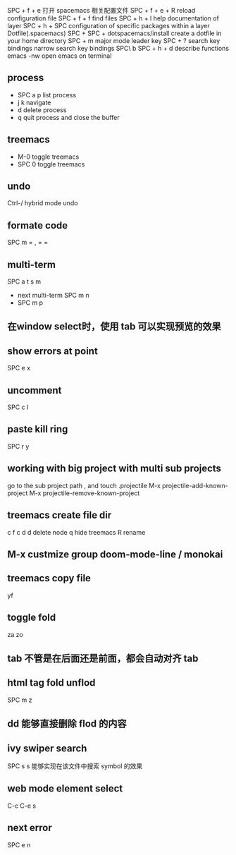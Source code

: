 SPC + f + e 打开 spacemacs 相关配置文件
SPC + f + e + R reload configuration file
SPC + f + f find files
SPC + h + l help documentation of layer
SPC + h + SPC configuration of specific packages within a layer
Dotfile(.spacemacs)
SPC + SPC + dotspacemacs/install create a dotfile in your home directory
SPC + m major mode leader key
SPC + ? search key bindings
narrow search key bindings SPC\ b
SPC + h + d describe functions
emacs -nw open emacs on terminal

## process
- SPC a p list process
- j k navigate
- d delete process
- q quit process and close the buffer
## treemacs
- M-0 toggle treemacs
- SPC 0 toggle treemacs
## undo
Ctrl-/ hybrid mode undo
## formate code
SPC m =
, = = 
## multi-term
SPC a t s m
- next multi-term SPC m n
- SPC m p
## 在window select时，使用 tab 可以实现预览的效果
## show errors at point
SPC e x
## uncomment
SPC c l
## paste kill ring
SPC r y
## working with big project with multi sub projects
go to the sub project path , and touch .projectile
M-x projectile-add-known-project
M-x projectile-remove-known-project
## treemacs create file dir
c f 
c d
d delete node
q hide treemacs
R rename
## M-x custmize group doom-mode-line / monokai
## treemacs copy file
yf
## toggle fold
za
zo
## tab 不管是在后面还是前面，都会自动对齐 tab
## html tag fold unflod
SPC m z
## dd 能够直接删除 flod 的内容
## ivy swiper search 
SPC s s 能够实现在该文件中搜索 symbol 的效果
## web mode element select
C-c C-e s
## next error
SPC e n
